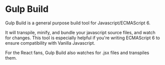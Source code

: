 # Gulp Build

Gulp Build is a general purpose build tool for Javascript/ECMAScript 6.

It will transpile, minify, and bundle your javascript source files, and watch for changes. This tool is especially helpful if you're writing ECMAScript 6 to ensure compatibility with Vanilla Javascript.  

For the React fans, Gulp Build also watches for .jsx files and transpiles them.
